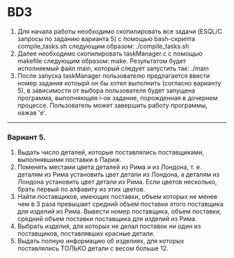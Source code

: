 # BD3
1. Для начала работы необходимо скопилировать все задачи (ESQL/C запросы по заданию варианта 5)
с помощью bash-скрипта compile_tasks.sh следующим образом: ./compile_tasks.sh
3. Далее необходимо скопилировать taskManager.c с помощью makefile следующим образом: make.
Результатом будет исполняемый файл main, который следует запустить так: ./main
5. После запуска taskManager пользователю предлагается ввести номер задания котоырй он бы хотел выполнить (согласно варианту 5),
в зависимости от выбора пользователя будет запущена программа, выполняющяя i-ое задание, порожденная в дочернем процессе.
Пользователь может завершить работу программы, нажав 'e'.
---
### Вариант 5.
1. Выдать число деталей, которые поставлялись поставщиками, выполнявшими поставки в Париж. 
2. Поменять местами цвета деталей из Рима и из Лондона,
т. е. деталям из Рима установить цвет детали из Лондона, а деталям из Лондона установить цвет детали из Рима.
Если цветов несколько, брать первый по алфавиту из этих цветов. 
4. Найти поставщиков, имеющих поставки, объем которых не менее чем в 3 раза превышает средний объем поставки этого поставщика
для изделий из Рима. Вывести номер поставщика, объем поставки, средний объем поставки поставщика для изделий из Рима. 
5. Выбрать изделия, для которых не делал поставок ни один из поставщиков, поставлявших красные детали. 
6. Выдать полную информацию об изделиях, для которых поставлялись ТОЛЬКО детали с весом больше 12. 
